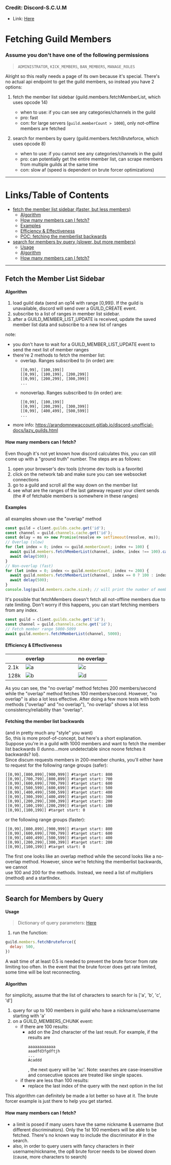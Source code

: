 ### Credit: Discord-S.C.U.M
- Link: [Here](https://github.com/Merubokkusu/Discord-S.C.U.M/blob/master/docs/using/fetchingGuildMembers.md#Algorithm)

# Fetching Guild Members

### <strong>Assume you don't have one of the following permissions</strong>
> `ADMINISTRATOR`, `KICK_MEMBERS`, `BAN_MEMBERS`, `MANAGE_ROLES`

Alright so this really needs a page of its own because it's special. There's no actual api endpoint to get the guild members, so instead you have 2 options:    
1)  fetch the member list sidebar (guild.members.fetchMemberList, which uses opcode 14)
    - when to use: if you can see any categories/channels in the guild
    - pro: fast
    - con: for large servers (```guild.memberCount > 1000```), only not-offline members are fetched
     
2)  search for members by query (guild.members.fetchBruteforce, which uses opcode 8)      
    - when to use: if you cannot see any categories/channels in the guild
    - pro: can potentially get the entire member list, can scrape members from multiple guilds at the same time
    - con: slow af (speed is dependent on brute forcer optimizations)

____________________________________
# Links/Table of Contents
- [fetch the member list sidebar (faster, but less members)](#fetch-the-member-list-sidebar)
  - [Algorithm](#Algorithm)
  - [How many members can I fetch?](#how-many-members-can-i-fetch)
  - [Examples](#Examples)
  - [Efficiency & Effectiveness](#efficiency--effectiveness)
  - [POC: fetching the memberlist backwards](#fetching-the-member-list-backwards)
- [search for members by query (slower, but more members)](#search-for-members-by-query)
  - [Usage](#Usage)
  - [Algorithm](#Algorithm-1)
  - [How many members can I fetch?](#how-many-members-can-i-fetch-1)
___________________________________
## Fetch the Member List Sidebar
#### Algorithm
1) load guild data (send an op14 with range [0,99]). If the guild is unavailable, discord will send over a GUILD_CREATE event.
2) subscribe to a list of ranges in member list sidebar.
3) after a GUILD_MEMBER_LIST_UPDATE is received, update the saved member list data and subscribe to a new list of ranges

note: 
- you don't have to wait for a GUILD_MEMBER_LIST_UPDATE event to send the next list of member ranges
- there're 2 methods to fetch the member list: 
    - overlap. Ranges subscribed to (in order) are:
      ```
      [[0,99], [100,199]]
      [[0,99], [100,199], [200,299]]
      [[0,99], [200,299], [300,399]]
      ...
      ```
    - nonoverlap. Ranges subscribed to (in order) are:
      ```
      [[0,99], [100,199]]
      [[0,99], [200,299], [300,399]]
      [[0,99], [400,499], [500,599]]
      ...
      ```
- more info: https://arandomnewaccount.gitlab.io/discord-unofficial-docs/lazy_guilds.html

#### How many members can I fetch?
Even though it's not yet known how discord calculates this, you can still come up with a "ground truth" number. The steps are as follows:
1) open your browser's dev tools (chrome dev tools is a favorite)
2) click on the network tab and make sure you can see websocket connections
3) go to a guild and scroll all the way down on the member list
4) see what are the ranges of the last gateway request your client sends (the # of fetchable members is somewhere in these ranges)

#### Examples
all examples shown use the "overlap" method

```js
const guild = client.guilds.cache.get('id');
const channel = guild.channels.cache.get('id');
const delay = ms => new Promise(resolve => setTimeout(resolve, ms));
// Overlap (slow)
for (let index = 0; index <= guild.memberCount; index += 100) {
  await guild.members.fetchMemberList(channel, index, index !== 100).catch(() => {});
  await delay(500);
}
// Non-overlap (fast)
for (let index = 0; index <= guild.memberCount; index += 200) {
  await guild.members.fetchMemberList(channel, index == 0 ? 100 : index, index !== 100).catch(() => {});
  await delay(500);
}
console.log(guild.members.cache.size); // will print the number of members in the guild
```

It's possible that fetchMembers doesn't fetch all not-offline members due to rate limiting. Don't worry if this happens, you can start fetching members from any index.
```js
const guild = client.guilds.cache.get('id');
const channel = guild.channels.cache.get('id');
// Fetch member range 5000-5099
await guild.members.fetchMemberList(channel, 5000);
```

#### Efficiency & Effectiveness

|      | overlap&nbsp; &nbsp; &nbsp; &nbsp; &nbsp; &nbsp; &nbsp; &nbsp; &nbsp; &nbsp; &nbsp; | no overlap |
|------|---------|------------|
| 2.1k |![a](https://github.com/Merubokkusu/Discord-S.C.U.M/raw/master/docs/using/memberFetchingStats/2100a.jpg)    |![c](https://github.com/Merubokkusu/Discord-S.C.U.M/raw/master/docs/using/memberFetchingStats/2100b.jpg)       |
| 128k |![b](https://github.com/Merubokkusu/Discord-S.C.U.M/raw/master/docs/using/memberFetchingStats/128ka.jpg)    |![d](https://github.com/Merubokkusu/Discord-S.C.U.M/raw/master/docs/using/memberFetchingStats/128kb.jpg)       |

As you can see, the "no overlap" method fetches 200 members/second while the "overlap" method fetches 100 members/second. However, "no overlap" is also a lot less effective. After doing a few more tests with both methods ("overlap" and "no overlap"), "no overlap" shows a lot less consistency/reliability than "overlap".


#### Fetching the member list backwards
(and in pretty much any "style" you want)       
So, this is more proof-of-concept, but here's a short explanation.         
Suppose you're in a guild with 1000 members and want to fetch the member list backwards (I dunno...more undetectable since noone fetches it backwards? lol).        
   Since discum requests members in 200-member chunks, you'll either have to request for the following range groups (safer):        
   ```
   [[0,99],[800,899],[900,999]] #target start: 800
   [[0,99],[700,799],[800,899]] #target start: 700
   [[0,99],[600,699],[700,799]] #target start: 600
   [[0,99],[500,599],[600,699]] #target start: 500
   [[0,99],[400,499],[500,599]] #target start: 400
   [[0,99],[300,399],[400,499]] #target start: 300
   [[0,99],[200,299],[300,399]] #target start: 200
   [[0,99],[100,199],[200,299]] #target start: 100
   [[0,99],[100,199]] #target start: 0
   ```
   or the following range groups (faster):        
   ```
   [[0,99],[800,899],[900,999]] #target start: 800
   [[0,99],[600,699],[700,799]] #target start: 600
   [[0,99],[400,499],[500,599]] #target start: 400
   [[0,99],[200,299],[300,399]] #target start: 200
   [[0,99],[100,199]] #target start: 0
   ```
   The first one looks like an overlap method while the second looks like a no-overlap method. However, since we're fetching the memberlist backwards, we cannot   
   use 100 and 200 for the methods. Instead, we need a list of multipliers (method) and a startIndex.         
____________________________________
## Search for Members by Query
#### Usage
> Dictionary of query parameters: [Here](https://github.com/Merubokkusu/Discord-S.C.U.M/blob/master/examples/searchGuildMembers.py#L37)
1) run the function:
  ```js
  guild.members.fetchBruteforce({
    delay: 500,
  })
  ```
  A wait time of at least 0.5 is needed to prevent the brute forcer from rate limiting too often. In the event that the brute forcer does get rate limited, some time will be lost reconnecting.
#### Algorithm
for simplicity, assume that the list of characters to search for is ['a', 'b', 'c', 'd']
1) query for up to 100 members in guild who have a nickname/username starting with 'a'
2) on a GUILD_MEMBERS_CHUNK event:
    - if there are 100 results:
        - add on the 2nd character of the last result. For example, if the results are
            ```
            aaaaaaaaaaaa
            aaadfd3fgdftjh
            ...
            Acaddd
            ``` 
            , 
            the next query will be 'ac'. Note: searches are case-insensitive and consecutive spaces are treated like single spaces.
    - if there are less than 100 results:
        - replace the last index of the query with the next option in the list

This algorithm can definitely be made a lot better so have at it. The brute forcer example is just there to help you get started.

#### How many members can I fetch?
- a limit is posed if many users have the same nickname & username (but different discriminators). Only the 1st 100 members will be able to be fetched. There's no known way to include the discriminator # in the search.
- also, in order to query users with fancy characters in their username/nickname, the op8 brute forcer needs to be slowed down (cause, more characters to search)